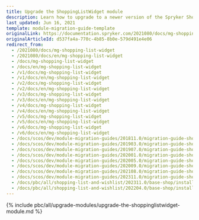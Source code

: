 ```yaml
---
title: Upgrade the ShoppingListWidget module
description: Learn how to upgrade to a newer version of the Spryker Shopping List Widget Module within your Spryker Cloud Commerce OS projects.
last_updated: Jun 16, 2021
template: module-migration-guide-template
originalLink: https://documentation.spryker.com/2021080/docs/mg-shopping-list-widget
originalArticleId: d537fa4a-770c-4b85-8b0e-579d491e4e06
redirect_from:
  - /2021080/docs/mg-shopping-list-widget
  - /2021080/docs/en/mg-shopping-list-widget
  - /docs/mg-shopping-list-widget
  - /docs/en/mg-shopping-list-widget
  - /v1/docs/mg-shopping-list-widget
  - /v1/docs/en/mg-shopping-list-widget
  - /v2/docs/mg-shopping-list-widget
  - /v2/docs/en/mg-shopping-list-widget
  - /v3/docs/mg-shopping-list-widget
  - /v3/docs/en/mg-shopping-list-widget
  - /v4/docs/mg-shopping-list-widget
  - /v4/docs/en/mg-shopping-list-widget
  - /v5/docs/mg-shopping-list-widget
  - /v5/docs/en/mg-shopping-list-widget
  - /v6/docs/mg-shopping-list-widget
  - /v6/docs/en/mg-shopping-list-widget
  - /docs/scos/dev/module-migration-guides/201811.0/migration-guide-shoppinglistwidget.html
  - /docs/scos/dev/module-migration-guides/201903.0/migration-guide-shoppinglistwidget.html
  - /docs/scos/dev/module-migration-guides/201907.0/migration-guide-shoppinglistwidget.html
  - /docs/scos/dev/module-migration-guides/202001.0/migration-guide-shoppinglistwidget.html
  - /docs/scos/dev/module-migration-guides/202005.0/migration-guide-shoppinglistwidget.html
  - /docs/scos/dev/module-migration-guides/202009.0/migration-guide-shoppinglistwidget.html
  - /docs/scos/dev/module-migration-guides/202108.0/migration-guide-shoppinglistwidget.html
  - /docs/scos/dev/module-migration-guides/202311.0/migration-guide-shoppinglistwidget.html  
  - /docs/pbc/all/shopping-list-and-wishlist/202311.0/base-shop/install-and-upgrade/upgrade-the-shoppinglistwidget-module.html
  - /docs/pbc/all/shopping-list-and-wishlist/202204.0/base-shop/install-and-upgrade/upgrade-modules/upgrade-the-shoppinglistwidget-module.html
---
```


{% include pbc/all/upgrade-modules/upgrade-the-shoppinglistwidget-module.md %} <!-- To edit, see /_includes/pbc/all/upgrade-modules/upgrade-the-shoppinglistwidget-module.md -->
